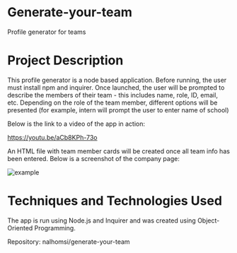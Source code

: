 # Generate-your-team
Profile generator for teams

# Project Description
This profile generator is a node based application. Before running, the user must install npm and inquirer. Once launched, the user will be prompted to describe the members of their team - this includes name, role, ID, email, etc. Depending on the role of the team member, different options will be presented (for example, intern will prompt the user to enter name of school)

Below is the link to a video of the app in action:

https://youtu.be/aCb8KPh-73o

An HTML file with team member cards will be created once all team info has been entered. Below is a screenshot of the company page:

![example](https://user-images.githubusercontent.com/80538653/125536804-05215585-cfb7-4953-8dd8-da12684cf92a.jpg)



# Techniques and Technologies Used
The app is run using Node.js and Inquirer and was created using Object-Oriented Programming.


Repository: nalhomsi/generate-your-team
